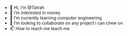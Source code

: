 - 👋 Hi, I’m @Tatrah
- 👀 I’m interested in money
- 🌱 I’m currently learning computer engineering
- 💞️ I’m looking to collaborate on any project i can chew on
- 📫 How to reach me teach me

<!---
Tatrah/Tatrah is a ✨ special ✨ repository because its `README.md` (this file) appears on your GitHub profile.
You can click the Preview link to take a look at your changes.
--->
